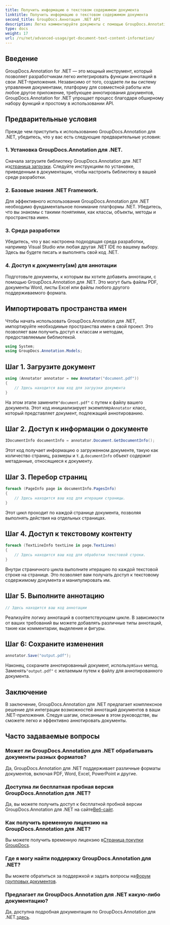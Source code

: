 ```yaml
---
title: Получить информацию о текстовом содержимом документа
linktitle: Получить информацию о текстовом содержимом документа
second_title: GroupDocs.Аннотация .NET API
description: Легко комментируйте документы с помощью GroupDocs.Annotation для .NET. Легко интегрируйте функции аннотаций в свои приложения .NET.
type: docs
weight: 17
url: /ru/net/advanced-usage/get-document-text-content-information/
---
```

## Введение
GroupDocs.Annotation for .NET — это мощный инструмент, который позволяет разработчикам легко интегрировать функции аннотаций в свои .NET-приложения. Независимо от того, создаете ли вы систему управления документами, платформу для совместной работы или любое другое приложение, требующее аннотирования документов, GroupDocs.Annotation for .NET упрощает процесс благодаря обширному набору функций и простому в использовании API.
## Предварительные условия
Прежде чем приступить к использованию GroupDocs.Annotation для .NET, убедитесь, что у вас есть следующие предварительные условия:
### 1. Установка GroupDocs.Annotation для .NET.
 Сначала загрузите библиотеку GroupDocs.Annotation для .NET из[страница загрузки](https://releases.groupdocs.com/annotation/net/). Следуйте инструкциям по установке, приведенным в документации, чтобы настроить библиотеку в вашей среде разработки.
### 2. Базовые знания .NET Framework.
Для эффективного использования GroupDocs.Annotation для .NET необходимо фундаментальное понимание платформы .NET. Убедитесь, что вы знакомы с такими понятиями, как классы, объекты, методы и пространства имен.
### 3. Среда разработки
Убедитесь, что у вас настроена подходящая среда разработки, например Visual Studio или любая другая .NET IDE по вашему выбору. Здесь вы будете писать и выполнять свой код .NET.
### 4. Доступ к документу(ам) для аннотации
Подготовьте документы, к которым вы хотите добавить аннотации, с помощью GroupDocs.Annotation для .NET. Это могут быть файлы PDF, документы Word, листы Excel или файлы любого другого поддерживаемого формата.

## Импортировать пространства имен
Чтобы начать использовать GroupDocs.Annotation для .NET, импортируйте необходимые пространства имен в свой проект. Это позволяет вам получить доступ к классам и методам, предоставляемым библиотекой.
```csharp
using System;
using GroupDocs.Annotation.Models;
```
## Шаг 1. Загрузите документ
```csharp
using (Annotator annotator = new Annotator("document.pdf"))
{
    // Здесь находится ваш код для загрузки документа
}
```
 На этом этапе замените`"document.pdf"` с путем к файлу вашего документа. Этот код инициализирует экземпляр`Annotator` класс, который представляет документ, подлежащий аннотированию.
## Шаг 2. Доступ к информации о документе
```csharp
IDocumentInfo documentInfo = annotator.Document.GetDocumentInfo();
```
Этот код получает информацию о загруженном документе, такую как количество страниц, размеры и т. д.`documentInfo` объект содержит метаданные, относящиеся к документу.
## Шаг 3. Перебор страниц
```csharp
foreach (PageInfo page in documentInfo.PagesInfo)
{
    // Здесь находится ваш код для итерации страницы.
}
```
Этот цикл проходит по каждой странице документа, позволяя выполнять действия на отдельных страницах.
## Шаг 4. Доступ к текстовому контенту
```csharp
foreach (TextLineInfo textLine in page.TextLines)
{
    // Здесь находится ваш код для обработки текстовой строки.
}
```
Внутри страничного цикла выполните итерацию по каждой текстовой строке на странице. Это позволяет вам получать доступ к текстовому содержимому документа и манипулировать им.
## Шаг 5. Выполните аннотацию
```csharp
// Здесь находится ваш код аннотации
```
Реализуйте логику аннотаций в соответствующем цикле. В зависимости от ваших требований вы можете добавлять различные типы аннотаций, такие как комментарии, выделение и фигуры.
## Шаг 6: Сохраните изменения
```csharp
annotator.Save("output.pdf");
```
 Наконец, сохраните аннотированный документ, используя`Save` метод. Заменять`"output.pdf"` с желаемым путем к файлу для аннотированного документа.

## Заключение
В заключение, GroupDocs.Annotation для .NET предлагает комплексное решение для интеграции возможностей аннотаций документов в ваши .NET-приложения. Следуя шагам, описанным в этом руководстве, вы сможете легко и эффективно аннотировать документы.
## Часто задаваемые вопросы
### Может ли GroupDocs.Annotation для .NET обрабатывать документы разных форматов?
Да, GroupDocs.Annotation для .NET поддерживает различные форматы документов, включая PDF, Word, Excel, PowerPoint и другие.
### Доступна ли бесплатная пробная версия GroupDocs.Annotation для .NET?
 Да, вы можете получить доступ к бесплатной пробной версии GroupDocs.Annotation для .NET на сайте[Веб-сайт](https://releases.groupdocs.com/).
### Как получить временную лицензию на GroupDocs.Annotation для .NET?
 Вы можете получить временную лицензию в[Страница покупки GroupDocs](https://purchase.groupdocs.com/temporary-license/).
### Где я могу найти поддержку GroupDocs.Annotation для .NET?
 Вы можете обратиться за поддержкой и задать вопросы на[Форум групповых документов](https://forum.groupdocs.com/c/annotation/10).
### Предлагает ли GroupDocs.Annotation для .NET какую-либо документацию?
 Да, доступна подробная документация по GroupDocs.Annotation для .NET.[здесь](https://reference.groupdocs.com/annotation/net/).